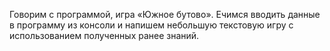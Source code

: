 Говорим с программой, игра «Южное бутово».
Eчимся вводить данные в программу из консоли и напишем небольшую текстовую игру с использованием полученных ранее знаний.
